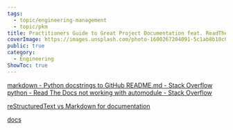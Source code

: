 ```yaml
---
tags:
  - topic/engineering-management
  - topic/pkm
title: Practitioners Guide to Great Project Documentation feat. ReadTheDocs
coverImage: https://images.unsplash.com/photo-1600267204091-5c1ab8b10c02?q=80&w=2070&auto=format&fit=crop&ixlib=rb-4.0.3&ixid=M3wxMjA3fDB8MHxwaG90by1wYWdlfHx8fGVufDB8fHx8fA%3D%3D
public: true
category:
  - Engineering
ShowToc: true
---
```


[markdown - Python docstrings to GitHub README.md - Stack Overflow](https://stackoverflow.com/questions/36237477/python-docstrings-to-github-readme-md)
[python - Read The Docs not working with automodule - Stack Overflow](https://stackoverflow.com/questions/25012658/read-the-docs-not-working-with-automodule/71586732#71586732)


[reStructuredText vs Markdown for documentation](https://www.zverovich.net/2016/06/16/rst-vs-markdown.html)


[docs](https://github.com/django/django/tree/main/docs)
